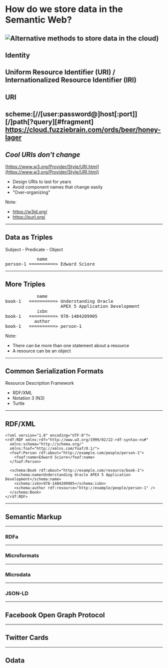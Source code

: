 # How do we store data in the Semantic Web?
![Alternative methods to store data in the cloud)](img/SlingShotData-CloudTweaks-011.jpg) <!-- .element:  style="max-height: 45vh;" -->
---
## Identity
Uniform Resource Identifier (URI) / Internationalized Resource Identifier (IRI)
---
## URI
scheme:[//[user:password@]host[:port]][/]path[?query][#fragment] <!-- .element: class="fragment" data-fragment-index="1" --><br>
https://cloud.fuzziebrain.com/ords/beer/honey-lager <!-- .element: class="fragment" data-fragment-index="2" -->
---
## *Cool URIs don't change*
[https://www.w3.org/Provider/Style/URI.html](https://www.w3.org/Provider/Style/URI.html)  <!-- .element: target="_blank" -->
- Design URIs to last for years <!-- .element: class="fragment" data-fragment-index="1" -->
- Avoid component names that change easily <!-- .element: class="fragment" data-fragment-index="2" -->
- "Over-organizing" <!-- .element: class="fragment" data-fragment-index="3" -->

Note:
* https://w3id.org/
* https://purl.org/
---
## Data as Triples
Subject - Predicate - Object
<pre>
            name
person-1 ==========> Edward Sciore
</pre> <!-- .element: class="fragment" style="font-size: 1em; display: flex; justify-content: center; align-items: center; padding: 2em;" -->
---
## More Triples
<pre>
            name
book-1   ==========> Understanding Oracle
                     APEX 5 Application Development
            isbn
book-1   ==========> 978-1484209905
           author
book-1   ==========> person-1
</pre> <!-- .element: style="font-size: 1em; display: flex; justify-content: center; align-items: center; padding: 2em;" -->

Note:
* There can be more than one statement about a resource
* A resource can be an object
---
## Common Serialization Formats
Resource Description Framework
- RDF/XML <!-- .element: class="fragment" data-fragment-index="1" -->
- Notation 3 (N3) <!-- .element: class="fragment" data-fragment-index="1" -->
- Turtle <!-- .element: class="fragment" data-fragment-index="1" -->
---
## RDF/XML
```
<?xml version="1.0" encoding="UTF-8"?>
<rdf:RDF xmlns:rdf="http://www.w3.org/1999/02/22-rdf-syntax-ns#"
  xmlns:schema="http://schema.org/"
  xmlns:foaf="http://xmlns.com/foaf/0.1/">
  <foaf:Person rdf:about="http://example.com/people/person-1">
    <foaf:name>Edward Sciore</foaf:name>
  </foaf:Person>

  <schema:Book rdf:about="http://example.com/resource/book-1">
    <schema:name>Understanding Oracle APEX 5 Application Development</schema:name>
    <schema:isbn>978-1484209905</schema:isbn>
    <schema:author rdf:resource="http://example/people/person-1" />
  </schema:Book>
</rdf:RDF>
```
---
## Semantic Markup
---
### RDFa
---
### Microformats
---
### Microdata
---
### JSON-LD
---
## Facebook Open Graph Protocol
---
## Twitter Cards
---
## Odata
